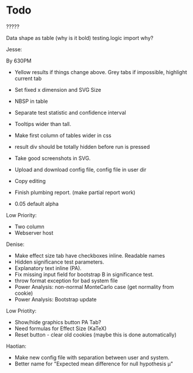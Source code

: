 # Todo


?????

Data shape as table (why is it bold)
testing.logic import why?

Jesse:

By 630PM
* Yellow results if things change above. Grey tabs if impossible, highlight current tab
* Set fixed x dimension and  SVG Size
* NBSP in table
* Separate test statistic and confidence interval

* Tooltips wider than tall.
* Make first column of tables wider in css
* result div should be totally hidden before run is pressed
* Take good screenshots in SVG.
* Upload and download config file, config file in user dir
* Copy editing
* Finish plumbing report. (make partial report work)
* 0.05 default alpha

Low Priority:
* Two column
* Webserver host

Denise:

* Make effect size tab have checkboxes inline. Readable names
* Hidden significance test parameters.
* Explanatory text inline (PA).
* Fix missing input field for bootstrap B in significance test.
* throw format exception for bad system file
* Power Analysis: non-normal MonteCarlo case (get normality from cookie) 
* Power Analysis: Bootstrap update 

Low Priotity:

* Show/hide graphics button PA Tab?
* Need formulas for Effect Size (KaTeX)
* Reset button - clear old cookies (maybe this is done automatically)

Haotian:

* Make new config file with separation between user and system.
* Better name for "Expected mean difference for null hypothesis μ"


